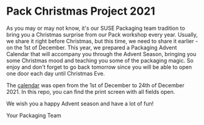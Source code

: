 # Pack Christmas Project 2021

As you may or may not know, it's our SUSE Packaging team tradition to bring you a Christmas surprise from our Pack workshop every year. Usually, we share it right before Christmas, but this time, we need to share it earlier - on the 1st of December. This year, we prepared a Packaging Advent Calendar that will accompany you through the Advent Season, bringing you some Christmas mood and teaching you some of the packaging magic. So enjoy and don't forget to go back tomorrow since you will be able to open one door each day until Christmas Eve.

The [calendar](https://calendar.myadvent.net/?id=cdcb0953f00bd5df8a860dc0d586b393) was open from the 1st of December to 24th of December 2021. In this repo, you can find the print screen with all fields open.


We wish you a happy Advent season and have a lot of fun!

Your Packaging Team
